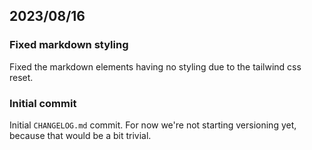 ## 2023/08/16

### Fixed markdown styling

Fixed the markdown elements having no styling due to the tailwind css reset.

### Initial commit

Initial `CHANGELOG.md` commit. For now we're not starting versioning yet, because that would be a bit trivial.

